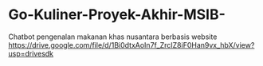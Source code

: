 # Go-Kuliner-Proyek-Akhir-MSIB-
Chatbot pengenalan makanan khas nusantara berbasis website
https://drive.google.com/file/d/1Bi0dtxAoIn7f_ZrcIZ8iF0Han9vx_hbX/view?usp=drivesdk
